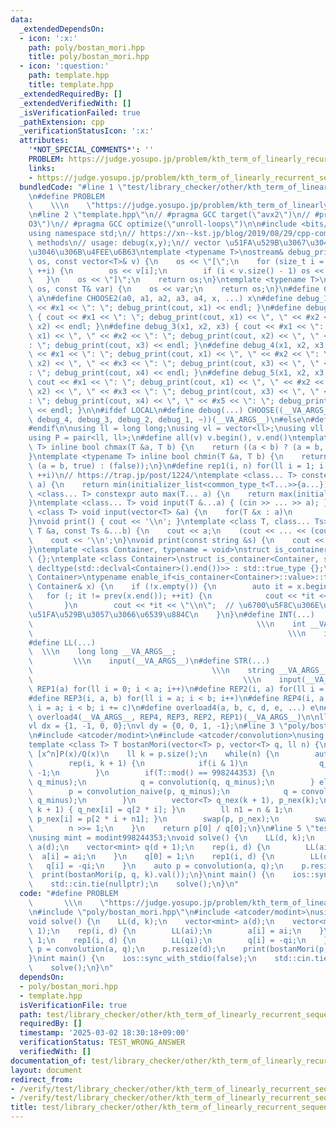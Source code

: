 ```yaml
---
data:
  _extendedDependsOn:
  - icon: ':x:'
    path: poly/bostan_mori.hpp
    title: poly/bostan_mori.hpp
  - icon: ':question:'
    path: template.hpp
    title: template.hpp
  _extendedRequiredBy: []
  _extendedVerifiedWith: []
  _isVerificationFailed: true
  _pathExtension: cpp
  _verificationStatusIcon: ':x:'
  attributes:
    '*NOT_SPECIAL_COMMENTS*': ''
    PROBLEM: https://judge.yosupo.jp/problem/kth_term_of_linearly_recurrent_sequence
    links:
    - https://judge.yosupo.jp/problem/kth_term_of_linearly_recurrent_sequence
  bundledCode: "#line 1 \"test/library_checker/other/kth_term_of_linearly_recurrent_sequence.test.cpp\"\
    \n#define PROBLEM                                                            \
    \    \\\n    \"https://judge.yosupo.jp/problem/kth_term_of_linearly_recurrent_sequence\"\
    \n#line 2 \"template.hpp\"\n// #pragma GCC target(\"avx2\")\n// #pragma GCC optimize(\"\
    O3\")\n// #pragma GCC optimize(\"unroll-loops\")\n\n#include <bits/stdc++.h>\n\
    using namespace std;\n// https://xn--kst.jp/blog/2019/08/29/cpp-comp/\n// debug\
    \ methods\n// usage: debug(x,y);\n// vector \u51FA\u529B\u3067\u304D\u308B\u3088\
    \u3046\u306B\u4FEE\u6B63\ntemplate <typename T>\nostream& debug_print(ostream&\
    \ os, const vector<T>& v) {\n    os << \"[\";\n    for (size_t i = 0; i < v.size();\
    \ ++i) {\n        os << v[i];\n        if (i < v.size() - 1) os << \", \";\n \
    \   }\n    os << \"]\";\n    return os;\n}\ntemplate <typename T>\nostream& debug_print(ostream&\
    \ os, const T& var) {\n    os << var;\n    return os;\n}\n#define CHOOSE(a) CHOOSE2\
    \ a\n#define CHOOSE2(a0, a1, a2, a3, a4, x, ...) x\n#define debug_1(x1) { cout\
    \ << #x1 << \": \"; debug_print(cout, x1) << endl; }\n#define debug_2(x1, x2)\
    \ { cout << #x1 << \": \"; debug_print(cout, x1) << \", \" << #x2 << \": \"; debug_print(cout,\
    \ x2) << endl; }\n#define debug_3(x1, x2, x3) { cout << #x1 << \": \"; debug_print(cout,\
    \ x1) << \", \" << #x2 << \": \"; debug_print(cout, x2) << \", \" << #x3 << \"\
    : \"; debug_print(cout, x3) << endl; }\n#define debug_4(x1, x2, x3, x4) { cout\
    \ << #x1 << \": \"; debug_print(cout, x1) << \", \" << #x2 << \": \"; debug_print(cout,\
    \ x2) << \", \" << #x3 << \": \"; debug_print(cout, x3) << \", \" << #x4 << \"\
    : \"; debug_print(cout, x4) << endl; }\n#define debug_5(x1, x2, x3, x4, x5) {\
    \ cout << #x1 << \": \"; debug_print(cout, x1) << \", \" << #x2 << \": \"; debug_print(cout,\
    \ x2) << \", \" << #x3 << \": \"; debug_print(cout, x3) << \", \" << #x4 << \"\
    : \"; debug_print(cout, x4) << \", \" << #x5 << \": \"; debug_print(cout, x5)\
    \ << endl; }\n\n#ifdef LOCAL\n#define debug(...) CHOOSE((__VA_ARGS__, debug_5,\
    \ debug_4, debug_3, debug_2, debug_1, ~))(__VA_ARGS__)\n#else\n#define debug(...)\n\
    #endif\n\nusing ll = long long;\nusing vl = vector<ll>;\nusing vll = vector<vl>;\n\
    using P = pair<ll, ll>;\n#define all(v) v.begin(), v.end()\ntemplate <typename\
    \ T> inline bool chmax(T &a, T b) {\n    return ((a < b) ? (a = b, true) : (false));\n\
    }\ntemplate <typename T> inline bool chmin(T &a, T b) {\n    return ((a > b) ?\
    \ (a = b, true) : (false));\n}\n#define rep1(i, n) for(ll i = 1; i <= ((ll)n);\
    \ ++i)\n// https://trap.jp/post/1224/\ntemplate <class... T> constexpr auto min(T...\
    \ a) {\n    return min(initializer_list<common_type_t<T...>>{a...});\n}\ntemplate\
    \ <class... T> constexpr auto max(T... a) {\n    return max(initializer_list<common_type_t<T...>>{a...});\n\
    }\ntemplate <class... T> void input(T &...a) { (cin >> ... >> a); }\ntemplate\
    \ <class T> void input(vector<T> &a) {\n    for(T &x : a)\n        cin >> x;\n\
    }\nvoid print() { cout << '\\n'; }\ntemplate <class T, class... Ts> void print(const\
    \ T &a, const Ts &...b) {\n    cout << a;\n    (cout << ... << (cout << ' ', b));\n\
    \    cout << '\\n';\n}\nvoid print(const string &s) {\n    cout << s << '\\n';\n\
    }\ntemplate <class Container, typename = void>\nstruct is_container : std::false_type\
    \ {};\ntemplate <class Container>\nstruct is_container<Container, std::void_t<decltype(std::declval<Container>().begin()),\
    \ decltype(std::declval<Container>().end())>> : std::true_type {};\ntemplate <class\
    \ Container>\ntypename enable_if<is_container<Container>::value>::type print(const\
    \ Container& x) {\n    if (!x.empty()) {\n        auto it = x.begin();\n     \
    \   for (; it != prev(x.end()); ++it) {\n            cout << *it << \" \";\n \
    \       }\n        cout << *it << \"\\n\";  // \u6700\u5F8C\u306E\u8981\u7D20\u3092\
    \u51FA\u529B\u3057\u3066\u6539\u884C\n    }\n}\n#define INT(...)             \
    \                                                  \\\n    int __VA_ARGS__;  \
    \                                                         \\\n    input(__VA_ARGS__)\n\
    #define LL(...)                                                              \
    \  \\\n    long long __VA_ARGS__;                                            \
    \         \\\n    input(__VA_ARGS__)\n#define STR(...)                       \
    \                                        \\\n    string __VA_ARGS__;         \
    \                                               \\\n    input(__VA_ARGS__)\n#define\
    \ REP1(a) for(ll i = 0; i < a; i++)\n#define REP2(i, a) for(ll i = 0; i < a; i++)\n\
    #define REP3(i, a, b) for(ll i = a; i < b; i++)\n#define REP4(i, a, b, c) for(ll\
    \ i = a; i < b; i += c)\n#define overload4(a, b, c, d, e, ...) e\n#define rep(...)\
    \ overload4(__VA_ARGS__, REP4, REP3, REP2, REP1)(__VA_ARGS__)\n\nll inf = 3e18;\n\
    vl dx = {1, -1, 0, 0};\nvl dy = {0, 0, 1, -1};\n#line 3 \"poly/bostan_mori.hpp\"\
    \n#include <atcoder/modint>\n#include <atcoder/convolution>\nusing namespace atcoder;\n\
    template <class T> T bostanMori(vector<T> p, vector<T> q, ll n) {\n    // return\
    \ [x^n]P(x)/Q(x)\n    ll k = p.size();\n    while(n) {\n        auto q_minus(q);\n\
    \        rep(i, k + 1) {\n            if(i & 1)\n                q_minus[i] *=\
    \ -1;\n        }\n        if(T::mod() == 998244353) {\n            p = convolution(p,\
    \ q_minus);\n            q = convolution(q, q_minus);\n        } else {\n    \
    \        p = convolution_naive(p, q_minus);\n            q = convolution_naive(q,\
    \ q_minus);\n        }\n        vector<T> q_nex(k + 1), p_nex(k);\n        rep(i,\
    \ k + 1) { q_nex[i] = q[2 * i]; }\n        ll n1 = n & 1;\n        rep(i, k) {\
    \ p_nex[i] = p[2 * i + n1]; }\n        swap(p, p_nex);\n        swap(q, q_nex);\n\
    \        n >>= 1;\n    }\n    return p[0] / q[0];\n}\n#line 5 \"test/library_checker/other/kth_term_of_linearly_recurrent_sequence.test.cpp\"\
    \nusing mint = modint998244353;\nvoid solve() {\n    LL(d, k);\n    vector<mint>\
    \ a(d);\n    vector<mint> q(d + 1);\n    rep(i, d) {\n        LL(ai);\n      \
    \  a[i] = ai;\n    }\n    q[0] = 1;\n    rep1(i, d) {\n        LL(qi);\n     \
    \   q[i] = -qi;\n    }\n    auto p = convolution(a, q);\n    p.resize(d);\n  \
    \  print(bostanMori(p, q, k).val());\n}\nint main() {\n    ios::sync_with_stdio(false);\n\
    \    std::cin.tie(nullptr);\n    solve();\n}\n"
  code: "#define PROBLEM                                                         \
    \       \\\n    \"https://judge.yosupo.jp/problem/kth_term_of_linearly_recurrent_sequence\"\
    \n#include \"poly/bostan_mori.hpp\"\n#include <atcoder/modint>\nusing mint = modint998244353;\n\
    void solve() {\n    LL(d, k);\n    vector<mint> a(d);\n    vector<mint> q(d +\
    \ 1);\n    rep(i, d) {\n        LL(ai);\n        a[i] = ai;\n    }\n    q[0] =\
    \ 1;\n    rep1(i, d) {\n        LL(qi);\n        q[i] = -qi;\n    }\n    auto\
    \ p = convolution(a, q);\n    p.resize(d);\n    print(bostanMori(p, q, k).val());\n\
    }\nint main() {\n    ios::sync_with_stdio(false);\n    std::cin.tie(nullptr);\n\
    \    solve();\n}\n"
  dependsOn:
  - poly/bostan_mori.hpp
  - template.hpp
  isVerificationFile: true
  path: test/library_checker/other/kth_term_of_linearly_recurrent_sequence.test.cpp
  requiredBy: []
  timestamp: '2025-03-02 18:30:18+09:00'
  verificationStatus: TEST_WRONG_ANSWER
  verifiedWith: []
documentation_of: test/library_checker/other/kth_term_of_linearly_recurrent_sequence.test.cpp
layout: document
redirect_from:
- /verify/test/library_checker/other/kth_term_of_linearly_recurrent_sequence.test.cpp
- /verify/test/library_checker/other/kth_term_of_linearly_recurrent_sequence.test.cpp.html
title: test/library_checker/other/kth_term_of_linearly_recurrent_sequence.test.cpp
---
```

